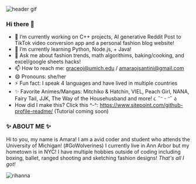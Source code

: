 
![header gif](https://media.giphy.com/media/v1.Y2lkPTc5MGI3NjExYmJnYm04a2Z6a2FrdXYweHlvZ3V6c2NnZXE3Zng5YWtzNjR0ZjU2YSZlcD12MV9pbnRlcm5hbF9naWZfYnlfaWQmY3Q9Zw/OyXCfQoRNdUBy/giphy.gif)
### Hi there 👋
- 🔭 I’m currently working on C++ projects, AI generative Reddit Post to TikTok video conversion app and a personal fashion blog website!
- 🌱 I’m currently learning Python, Node.js, + Java!
- 💬 Ask me about fashion trends, math algorithims, baking/cooking, and excel/google sheets hacks!
- 📫 How to reach me: graceoj@umich.edu / amaraojsantini@gmail.com
- 😄 Pronouns: she/her
- ⚡ Fun fact: I speak 4 languages and have lived in multiple countries
- ✨ Favorite Animes/Mangas: Mitchiko & Hatchin, VIEL, Peach Girl, NANA, Fairy Tail, JJK, The Way of the Househusband and more! ૮ ˶ᵔ ᵕ ᵔ˶ ა
- How did I make this? Click this ^-^: https://www.sitepoint.com/github-profile-readme/ (Tutorial coming soon)

### ✨ ABOUT ME ✨
Hi to you, my name is Amara! I am a avid coder and student who attends the University of Michigan! (#GoWolverines)
I currently live in Ann Arbor but my hometown is in NYC! I have multiple hobbies outside of coding including boxing, ballet, ranged shooting and sketching fashion designs!
*That's all I got!*


![rihanna](https://media.giphy.com/media/v1.Y2lkPTc5MGI3NjExZ2lncHZlN291cGR6ZTJubGg0aGtwbmFrbWFtdHczMGtyb2tuYW1pNSZlcD12MV9pbnRlcm5hbF9naWZfYnlfaWQmY3Q9Zw/xT1XGRPXDY49tDZPgI/giphy.gif)
<!--
**amaraoj/amaraoj** is a ✨ _special_ ✨ repository because its `README.md` (this file) appears on your GitHub profile.
https://media.giphy.com/media/v1.Y2lkPTc5MGI3NjExYmJnYm04a2Z6a2FrdXYweHlvZ3V6c2NnZXE3Zng5YWtzNjR0ZjU2YSZlcD12MV9pbnRlcm5hbF9naWZfYnlfaWQmY3Q9Zw/OyXCfQoRNdUBy/giphy.gif
###Here are some ideas to get you started:

### Hi there 👋
- 🔭 I’m currently working on C++ projects, AI generative Reddit Post to TikTok video conversion app and a personal fashion blog website!
- 🌱 I’m currently learning Python, Node.js, + Java!
- 💬 Ask me about fashion trends, math algorithims, baking/cooking, and excel/google sheets hacks!
- 📫 How to reach me: graceoj@umich.edu / amaraojsantini@gmail.com
- 😄 Pronouns: she/her
- ⚡ Fun fact: I speak 4 languages and have lived in multiple countries
- How did I make this? Click this ^-^: https://www.sitepoint.com/github-profile-readme/ (Tutorial coming soon)
